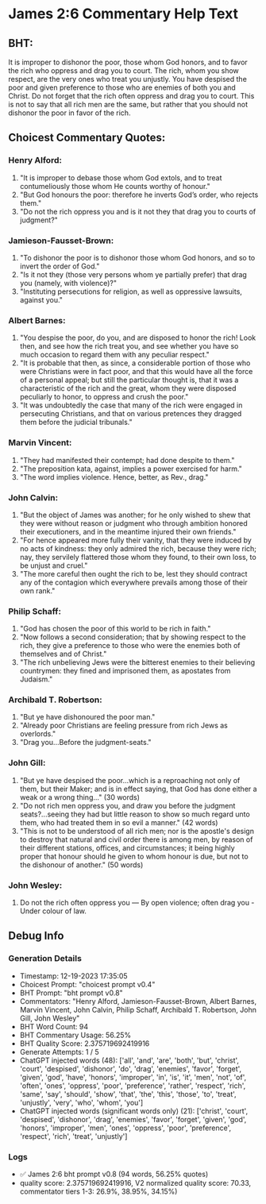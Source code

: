 # James 2:6 Commentary Help Text

## BHT:
It is improper to dishonor the poor, those whom God honors, and to favor the rich who oppress and drag you to court. The rich, whom you show respect, are the very ones who treat you unjustly. You have despised the poor and given preference to those who are enemies of both you and Christ. Do not forget that the rich often oppress and drag you to court. This is not to say that all rich men are the same, but rather that you should not dishonor the poor in favor of the rich.

## Choicest Commentary Quotes:
### Henry Alford:
1. "It is improper to debase those whom God extols, and to treat contumeliously those whom He counts worthy of honour." 
2. "But God honours the poor: therefore he inverts God’s order, who rejects them."
3. "Do not the rich oppress you and is it not they that drag you to courts of judgment?"

### Jamieson-Fausset-Brown:
1. "To dishonor the poor is to dishonor those whom God honors, and so to invert the order of God." 
2. "Is it not they (those very persons whom ye partially prefer) that drag you (namely, with violence)?" 
3. "Instituting persecutions for religion, as well as oppressive lawsuits, against you."

### Albert Barnes:
1. "You despise the poor, do you, and are disposed to honor the rich! Look then, and see how the rich treat you, and see whether you have so much occasion to regard them with any peculiar respect."
2. "It is probable that then, as since, a considerable portion of those who were Christians were in fact poor, and that this would have all the force of a personal appeal; but still the particular thought is, that it was a characteristic of the rich and the great, whom they were disposed peculiarly to honor, to oppress and crush the poor."
3. "It was undoubtedly the case that many of the rich were engaged in persecuting Christians, and that on various pretences they dragged them before the judicial tribunals."

### Marvin Vincent:
1. "They had manifested their contempt; had done despite to them."
2. "The preposition kata, against, implies a power exercised for harm."
3. "The word implies violence. Hence, better, as Rev., drag."

### John Calvin:
1. "But the object of James was another; for he only wished to shew that they were without reason or judgment who through ambition honored their executioners, and in the meantime injured their own friends."
2. "For hence appeared more fully their vanity, that they were induced by no acts of kindness: they only admired the rich, because they were rich; nay, they servilely flattered those whom they found, to their own loss, to be unjust and cruel."
3. "The more careful then ought the rich to be, lest they should contract any of the contagion which everywhere prevails among those of their own rank."

### Philip Schaff:
1. "God has chosen the poor of this world to be rich in faith."
2. "Now follows a second consideration; that by showing respect to the rich, they give a preference to those who were the enemies both of themselves and of Christ."
3. "The rich unbelieving Jews were the bitterest enemies to their believing countrymen: they fined and imprisoned them, as apostates from Judaism."

### Archibald T. Robertson:
1. "But ye have dishonoured the poor man." 
2. "Already poor Christians are feeling pressure from rich Jews as overlords."
3. "Drag you...Before the judgment-seats."

### John Gill:
1. "But ye have despised the poor...which is a reproaching not only of them, but their Maker; and is in effect saying, that God has done either a weak or a wrong thing..." (30 words)
2. "Do not rich men oppress you, and draw you before the judgment seats?...seeing they had but little reason to show so much regard unto them, who had treated them in so evil a manner." (42 words)
3. "This is not to be understood of all rich men; nor is the apostle's design to destroy that natural and civil order there is among men, by reason of their different stations, offices, and circumstances; it being highly proper that honour should he given to whom honour is due, but not to the dishonour of another." (50 words)

### John Wesley:
1. Do not the rich often oppress you — By open violence; often drag you - Under colour of law.



## Debug Info
### Generation Details
- Timestamp: 12-19-2023 17:35:05
- Choicest Prompt: "choicest prompt v0.4"
- BHT Prompt: "bht prompt v0.8"
- Commentators: "Henry Alford, Jamieson-Fausset-Brown, Albert Barnes, Marvin Vincent, John Calvin, Philip Schaff, Archibald T. Robertson, John Gill, John Wesley"
- BHT Word Count: 94
- BHT Commentary Usage: 56.25%
- BHT Quality Score: 2.375719692419916
- Generate Attempts: 1 / 5
- ChatGPT injected words (48):
	['all', 'and', 'are', 'both', 'but', 'christ', 'court', 'despised', 'dishonor', 'do', 'drag', 'enemies', 'favor', 'forget', 'given', 'god', 'have', 'honors', 'improper', 'in', 'is', 'it', 'men', 'not', 'of', 'often', 'ones', 'oppress', 'poor', 'preference', 'rather', 'respect', 'rich', 'same', 'say', 'should', 'show', 'that', 'the', 'this', 'those', 'to', 'treat', 'unjustly', 'very', 'who', 'whom', 'you']
- ChatGPT injected words (significant words only) (21):
	['christ', 'court', 'despised', 'dishonor', 'drag', 'enemies', 'favor', 'forget', 'given', 'god', 'honors', 'improper', 'men', 'ones', 'oppress', 'poor', 'preference', 'respect', 'rich', 'treat', 'unjustly']

### Logs
- ✅ James 2:6 bht prompt v0.8 (94 words, 56.25% quotes)
- quality score: 2.375719692419916, V2 normalized quality score: 70.33, commentator tiers 1-3: 26.9%, 38.95%, 34.15%)